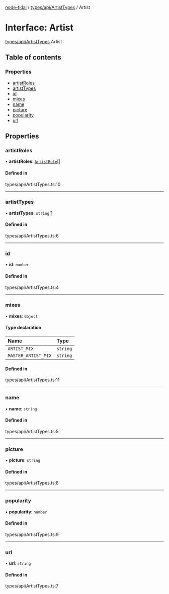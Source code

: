 [node-tidal](../README.md) / [types/api/ArtistTypes](../modules/types_api_ArtistTypes.md) / Artist

# Interface: Artist

[types/api/ArtistTypes](../modules/types_api_ArtistTypes.md).Artist

## Table of contents

### Properties

- [artistRoles](types_api_ArtistTypes.Artist.md#artistroles)
- [artistTypes](types_api_ArtistTypes.Artist.md#artisttypes)
- [id](types_api_ArtistTypes.Artist.md#id)
- [mixes](types_api_ArtistTypes.Artist.md#mixes)
- [name](types_api_ArtistTypes.Artist.md#name)
- [picture](types_api_ArtistTypes.Artist.md#picture)
- [popularity](types_api_ArtistTypes.Artist.md#popularity)
- [url](types_api_ArtistTypes.Artist.md#url)

## Properties

### artistRoles

• **artistRoles**: [`ArtistRole`](types_api_ArtistTypes.ArtistRole.md)[]

#### Defined in

types/api/ArtistTypes.ts:10

___

### artistTypes

• **artistTypes**: `string`[]

#### Defined in

types/api/ArtistTypes.ts:6

___

### id

• **id**: `number`

#### Defined in

types/api/ArtistTypes.ts:4

___

### mixes

• **mixes**: `Object`

#### Type declaration

| Name | Type |
| :------ | :------ |
| `ARTIST_MIX` | `string` |
| `MASTER_ARTIST_MIX` | `string` |

#### Defined in

types/api/ArtistTypes.ts:11

___

### name

• **name**: `string`

#### Defined in

types/api/ArtistTypes.ts:5

___

### picture

• **picture**: `string`

#### Defined in

types/api/ArtistTypes.ts:8

___

### popularity

• **popularity**: `number`

#### Defined in

types/api/ArtistTypes.ts:9

___

### url

• **url**: `string`

#### Defined in

types/api/ArtistTypes.ts:7
